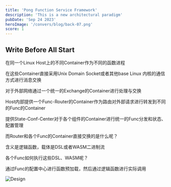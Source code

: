 ```yaml
---
title: 'Pong Function Service Framework'
description: 'This is a new architectural paradigm'
pubDate: 'Sep 24 2023'
heroImage: '/convers/blog/back-07.png'
score: 1
---
```

## Write Before All Start

在同一个Linux Host上的不同Container作为不同的函数进程

在这些Container直接采用Unix Domain Socket或者其他base Linux 内核的通信方式进行消息交换

对于外部网络通过一个统一的Exchange的Container进行处理与交换

Host内部提供一个Func-Router的Container作为路由对外部请求进行转发到不同的Func的Container

提供State-Conf-Center对于各个组件的Container进行统一的Func分发和状态、配置管理

而Router和各个Func的Container直接交换的是什么呢？

含义是逻辑函数，载体是DSL或者WASM二进制流

各个Func如何执行这些DSL、WASM呢？

通过Func的配置中心进行函数预加载，然后通过逻辑函数进行实际调用

![Design](/sub/design-container-host.drawio.png)

